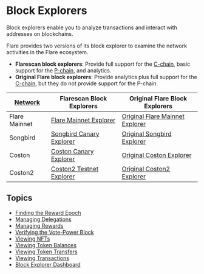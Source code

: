 # Block Explorers

Block explorers enable you to analyze transactions and interact with addresses on blockchains.

Flare provides two versions of its block explorer to examine the network activities in the Flare ecosystem.

* **Flarescan block explorers**: Provide full support for the [C-chain](../../tech/flare.md#flare-chains), basic support for the [P-chain](../../tech/flare.md#flare-chains), and analytics.
* **Original Flare block explorers**: Provide analytics plus full support for the [C-chain](../../tech/flare.md#flare-chains), but they do not provide support for the P-chain.

| [Network](../../tech/flare.md#flare-networks) | Flarescan Block Explorers | Original Flare Block Explorers |
| --------------- | ----------------------------------------------------------------------- | ----------------------------------------------------------------------- |
| Flare Mainnet   | [Flare Mainnet Explorer](https://mainnet.flarescan.com)                 | [Original Flare Mainnet Explorer](https://flare-explorer.flare.network) |
| Songbird        | [Songbird Canary Explorer](https://songbird.flarescan.com)              | [Original Songbird Explorer](https://songbird-explorer.flare.network)   |
| Coston          | [Coston Canary Explorer](https://coston.testnet.flarescan.com)          | [Original Coston Explorer](https://coston-explorer.flare.network)       |
| Coston2         | [Coston2 Testnet Explorer](https://coston2.testnet.flarescan.com)       | [Original Coston2 Explorer](https://coston2-explorer.flare.network)     |

## Topics

* [Finding the Reward Epoch](./finding-reward-epoch.md)
* [Managing Delegations](./managing-delegations.md)
* [Managing Rewards](./managing-rewards.md)
* [Verifying the Vote-Power Block](./verifying-vote-power-block.md)
* [Viewing NFTs](./viewing-nfts.md)
* [Viewing Token Balances](./viewing-token-balances.md)
* [Viewing Token Transfers](./viewing-token-transfers.md)
* [Viewing Transactions](./viewing-transactions.md)
* [Block Explorer Dashboard](./user-interface.md)
